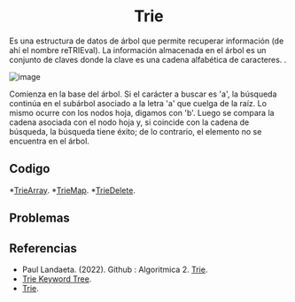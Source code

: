 <h1 align="center"> Trie </h1>

Es una estructura de datos de árbol que permite recuperar información (de ahí el nombre reTRIEval). La información almacenada en el árbol es un conjunto de claves donde la clave es una cadena alfabética de caracteres. .


![image](https://user-images.githubusercontent.com/97768733/193912447-cfb8c2d7-f529-4fa1-8cbd-6d62ec8b6136.png)


Comienza en la base del árbol. Si el carácter a buscar es 'a', la búsqueda continúa en el subárbol asociado a la letra 'a' que cuelga de la raíz. Lo mismo ocurre con los nodos hoja, digamos con 'b'. Luego se compara la cadena asociada con el nodo hoja y, si coincide con la cadena de búsqueda, la búsqueda tiene éxito; de lo contrario, el elemento no se encuentra en el árbol.

## Codigo
*[TrieArray](https://github.com/PaulLandaeta/algoritmica2/tree/master/contenido/Estructura_de_datos/trie).
*[TrieMap](https://github.com/PaulLandaeta/algoritmica2/tree/master/contenido/Estructura_de_datos/trie).
*[TrieDelete](https://github.com/PaulLandaeta/algoritmica2/tree/master/contenido/Estructura_de_datos/trie).


## Problemas

## Referencias 


* Paul Landaeta. (2022). Github : Algoritmica 2. [Trie](https://github.com/PaulLandaeta/algoritmica2/tree/master/contenido/Estructura_de_datos/trie).
* [Trie Keyword Tree](https://www.hackerearth.com/practice/data-structures/advanced-data-structures/trie-keyword-tree/tutorial/).  
* [Trie](https://www.javatpoint.com/trie-data-structure).
